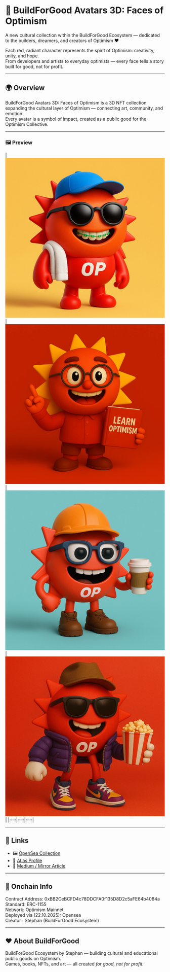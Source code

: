 # 🎨 BuildForGood Avatars 3D: Faces of Optimism  

A new cultural collection within the BuildForGood Ecosystem — dedicated to the builders, dreamers, and creators of Optimism ❤️  

Each red, radiant character represents the spirit of Optimism: creativity, unity, and hope.  
From developers and artists to everyday optimists — every face tells a story built for good, not for profit.  

---

## 🌍 Overview  
BuildForGood Avatars 3D: Faces of Optimism is a 3D NFT collection expanding the cultural layer of Optimism — connecting art, community, and emotion.  
Every avatar is a symbol of impact, created as a public good for the Optimism Collective.  

---

### 🖼 Preview  

| ![Avatar 1](./images/preview1.jpg) | ![Avatar 2](./images/preview2.jpg) | ![Avatar 3](./images/preview3.jpg) | ![Avatar 4](./images/preview4.jpg) |
|:--:|:--:|:--:|


---


## 🔗 Links  
- 🖼 [OpenSea Collection](https://opensea.io/collection/buildforgood-avatars-3d-faces-of-optimism)  
- 🧭 [Atlas Profile]()  
- 📰 [Medium / Mirror Article]()  

---

## 🧱 Onchain Info  
Contract Address: 0xBB2CeBCFD4c78DDCFA0f135D8D2c5aFE64b4084a
Standard: ERC-1155  
Network: Optimism Mainnet  
Deployed via (22.10.2025): Opensea  
Creator : Stephan (BuildForGood Ecosystem)

---

## ❤️ About BuildForGood  
BuildForGood Ecosystem by Stephan — building cultural and educational public goods on Optimism.  
Games, books, NFTs, and art — all created *for good, not for profit.*  

